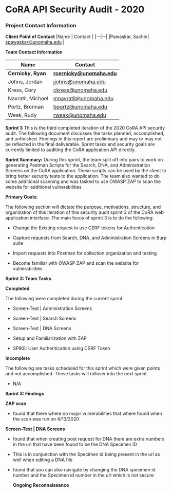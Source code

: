 ﻿

# CoRA API Security Audit - 2020
### Project Contact Information

**Client Point of Contact** 
|Name | Contact |
|--|--|
|Pawaskar, Sachin| spawaskar@unomaha.edu  |

**Team Contact Information** 

|Name | Contact |
|--|--|
|**Cernicky, Ryan**| **rcernicky@unomaha.edu** |
|Johns, Jordan| jjohns@unomaha.edu |
|Kress, Cory| ckress@unomaha.edu |
|Navratil, Michael| mnavratil@unomaha.edu |
|Portz, Brennan| bportz@unomaha.edu |
|Weak, Rudy| rweak@unomaha.edu |

**Sprint 3**
This is the third completed iteration of the 2020 CoRA API security audit. The following document discusses the tasks planned, accomplished, and unfinished. Findings in this report are preliminary and may or may not be reflected in the final deliverable. Sprint tasks and security goals are currently limited to auditing the CoRA application API directly.



 **Sprint Summary:**
 During this sprint, the team split off into pairs to work on generating Postman Scripts for the Search, DNA, and Administration Screens on the CoRA application. These scripts can be used by the client to bring better security tests to the application. The team also wanted to do some additional scanning and was tasked to use OWASP ZAP to scan the website for additional vulnerabilities  

  **Primary Goals:**

The following section will dictate the purpose, motivations, structure, and organization of this iteration of this security audit sprint 3 of the CoRA web application interface. The  main focus of sprint 3 is to do the following:

- Change the Existing request to use CSRF tokens for Authentication

- Capture requests from Search, DNA, and Administration Screens in Burp suite

-  Import requests into Postman for collection organization and testing

-  Become familiar with OWASP ZAP and scan the website for vulnerabilities

**Sprint 3: Team Tasks**

**Completed**


The following were completed during the current sprint

-  Screen-Test | Administration Screens

-  Screen-Test | Search Screens

- Screen-Test | DNA Screens

-   Setup and Familiarization with ZAP

-  SPIKE: User Authentication using CSRF Token

**Incomplete**

The following are tasks scheduled for this sprint which were given points and not accomplished. These tasks will rollover into the next sprint.

 -  N/A

**Sprint 3: Findings**

  **ZAP scan**
  
 - found that there where no major vulnerabilities that where found when the scan was run on 4/13/2020
 
**Screen-Test | DNA Screens**

- found that when creating post request for DNA there are extra numbers in the url that have been found to be the DNA Specimen ID

- This is in conjunction with the Specimen id being present in the url as well when editing a DNA file

- found that you can also navigate by changing the DNA specimen id number and the Specimen id number in the url which is not secure

  **Ongoing Reconnaissance**
  
